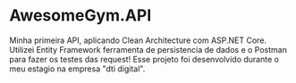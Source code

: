 # AwesomeGym.API
Minha primeira API, aplicando Clean Architecture com ASP.NET Core. Utilizei Entity Framework ferramenta de persistencia de dados e o Postman para fazer os testes das request! Esse projeto foi desenvolvido durante o meu estagio na empresa "dti digital".
